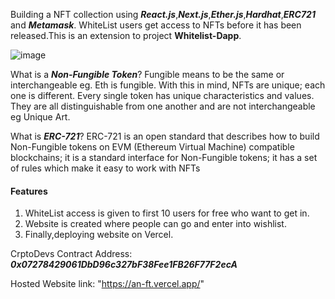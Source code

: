 Building a NFT collection using **_React.js_**,**_Next.js_**,**_Ether.js_**,**_Hardhat_**,**_ERC721_** and **_Metamask_**.
WhiteList users get access to NFTs before it has been released.This is an extension to project **Whitelist-Dapp**.

![image](https://user-images.githubusercontent.com/90527884/215421985-776e9dc5-7d9f-4a71-93f3-3aa431555343.png)

What is a **_Non-Fungible Token_**? Fungible means to be the same or interchangeable eg. Eth is fungible. With this in mind, NFTs are unique; each one is different. Every single token has unique characteristics and values. They are all distinguishable from one another and are not interchangeable eg Unique Art.

What is **_ERC-721_**? ERC-721 is an open standard that describes how to build Non-Fungible tokens on EVM (Ethereum Virtual Machine) compatible blockchains; it is a standard interface for Non-Fungible tokens; it has a set of rules which make it easy to work with NFTs

#### Features

1. WhiteList access is given to first 10 users for free who want to get in.
2. Website is created where people can go and enter into wishlist.
3. Finally,deploying website on Vercel.

CrptoDevs Contract Address: **_0x07278429061DbD96c327bF38Fee1FB26F77F2ecA_**

Hosted Website link: "https://an-ft.vercel.app/"
